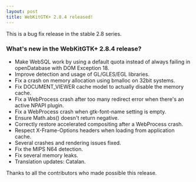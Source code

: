 ```yaml
---
layout: post
title: WebKitGTK+ 2.8.4 released!
---
```


This is a bug fix release in the stable 2.8 series.

### What's new in the WebKitGTK+ 2.8.4 release?

 - Make WebSQL work by using a default quota instead of always failing in openDatabase with
   DOM Exception 18.
 - Improve detection and usage of GL/GLES/EGL libraries.
 - Fix a crash on memory allocation using bmalloc on 32bit systems.
 - Fix DOCUMENT_VIEWER cache model to actually disable the memory cache.
 - Fix a WebProcess crash after too many redirect error when there's an active NPAPI plugin.
 - Fix a WebProcess crash when gtk-font-name setting is empty.
 - Ensure Math.abs() doesn't return negative.
 - Correctly restore accelerated compositing after a WebProcess crash.
 - Respect X-Frame-Options headers when loading from application cache.
 - Several crashes and rendering issues fixed.
 - Fix the MIPS N64 detection.
 - Fix several memory leaks.
 - Translation updates: Catalan.

Thanks to all the contributors who made possible this release.